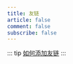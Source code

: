 ```yaml
---
title: 友链
article: false
comment: false
subscribe: false
---
```


::: tip
[如何添加友链](https://github.com/hai-zou/Poseidon/edit/main/docs/.vitepress/data/links.js)
:::

<FriendLinks />
